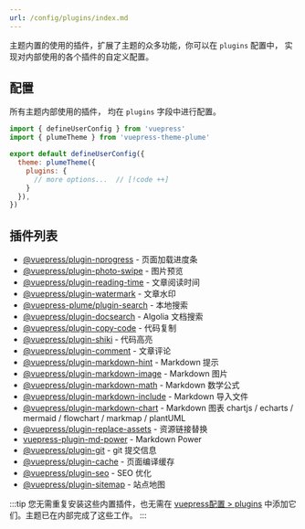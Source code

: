 ```yaml
---
url: /config/plugins/index.md
---
```

主题内置的使用的插件，扩展了主题的众多功能，你可以在 `plugins` 配置中， 实现对内部使用的各个插件的自定义配置。

## 配置

所有主题内部使用的插件， 均在 `plugins` 字段中进行配置。

```js title=".vuepress/config.ts" twoslash
import { defineUserConfig } from 'vuepress'
import { plumeTheme } from 'vuepress-theme-plume'

export default defineUserConfig({
  theme: plumeTheme({
    plugins: {
      // more options...  // [!code ++]
    }
  }),
})
```

## 插件列表

* [@vuepress/plugin-nprogress](https://ecosystem.vuejs.press/zh/plugins/features/nprogress.html) - 页面加载进度条
* [@vuepress/plugin-photo-swipe](https://ecosystem.vuejs.press/zh/plugins/features/photo-swipe.html) - 图片预览
* [@vuepress/plugin-reading-time](https://ecosystem.vuejs.press/zh/plugins/development/reading-time.html) - 文章阅读时间
* [@vuepress/plugin-watermark](https://ecosystem.vuejs.press/zh/plugins/features/watermark.html) - 文章水印
* [@vuepress-plume/plugin-search](./search.md) - 本地搜索
* [@vuepress/plugin-docsearch](https://ecosystem.vuejs.press/zh/plugins/search/docsearch.html) - Algolia 文档搜索
* [@vuepress/plugin-copy-code](https://ecosystem.vuejs.press/zh/plugins/features/copy-code.html) - 代码复制
* [@vuepress/plugin-shiki](https://ecosystem.vuejs.press/zh/plugins/markdown/shiki.html) - 代码高亮
* [@vuepress/plugin-comment](https://ecosystem.vuejs.press/zh/plugins/blog/comment/) - 文章评论
* [@vuepress/plugin-markdown-hint](https://ecosystem.vuejs.press/zh/plugins/markdown/hint.html) - Markdown 提示
* [@vuepress/plugin-markdown-image](https://ecosystem.vuejs.press/zh/plugins/markdown/image.html) - Markdown 图片
* [@vuepress/plugin-markdown-math](https://ecosystem.vuejs.press/zh/plugins/markdown/math.html) - Markdown 数学公式
* [@vuepress/plugin-markdown-include](https://ecosystem.vuejs.press/zh/plugins/markdown/include.html) - Markdown 导入文件
* [@vuepress/plugin-markdown-chart](https://ecosystem.vuejs.press/zh/plugins/markdown/markdown-chart/) - Markdown 图表
  chartjs / echarts / mermaid / flowchart / markmap / plantUML
* [@vuepress/plugin-replace-assets](https://ecosystem.vuejs.press/zh/plugins/tools/replace-assets.html) - 资源链接替换
* [vuepress-plugin-md-power](./markdown-power.md) - Markdown Power
* [@vuepress/plugin-git](https://ecosystem.vuejs.press/zh/plugins/development/git.html) - git 提交信息
* [@vuepress/plugin-cache](https://ecosystem.vuejs.press/zh/plugins/tools/cache.html) - 页面编译缓存
* [@vuepress/plugin-seo](https://ecosystem.vuejs.press/zh/plugins/seo/seo/) - SEO 优化
* [@vuepress/plugin-sitemap](https://ecosystem.vuejs.press/zh/plugins/seo/sitemap/) - 站点地图

:::tip
您无需重复安装这些内置插件，也无需在 [vuepress配置 > plugins](https://v2.vuepress.vuejs.org/zh/reference/config.html#plugins) 中添加它们。主题已在内部完成了这些工作。
:::
